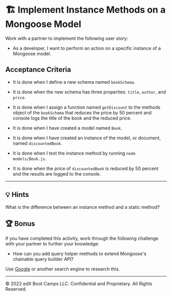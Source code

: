 # 🏗️ Implement Instance Methods on a Mongoose Model

Work with a partner to implement the following user story:

* As a developer, I want to perform an action on a specific instance of a Mongoose model.

## Acceptance Criteria

* It is done when I define a new schema named `bookSchema`.

* It is done when the new schema has three properties: `title`, `author`, and `price`.

* It is done when I assign a function named `getDiscount` to the methods object of the `bookSchema` that reduces the price by 50 percent and console logs the title of the book and the reduced price.

* It is done when I have created a model named `Book`.

* It is done when I have created an instance of the model, or document, named `discountedBook`.

* It is done when I test the instance method by running `node models/Book.js`.

* It is done when the price of `discountedBook` is reduced by 50 percent and the results are logged to the console.

---

## 💡 Hints

What is the difference between an instance method and a static method?

## 🏆 Bonus

If you have completed this activity, work through the following challenge with your partner to further your knowledge:

* How can you add query helper methods to extend Mongoose's chainable query builder API?

Use [Google](https://www.google.com) or another search engine to research this.

---
© 2022 edX Boot Camps LLC. Confidential and Proprietary. All Rights Reserved.
